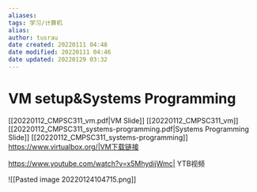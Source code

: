 ```yaml
---
aliases: 
tags: 学习/计算机
alias: 
author: tusrau
date created: 20220111 04:48
date modified: 20220111 04:46
date updated: 20220129 03:32
---
```


# VM setup&Systems Programming

[[20220112_CMPSC311_vm.pdf|VM Slide]]
[[20220112_CMPSC311_vm]]
[[20220112_CMPSC311_systems-programming.pdf|Systems Programming Slide]]
[[20220112_CMPSC311_systems-programming]]
https://www.virtualbox.org/|VM下载链接

https://www.youtube.com/watch?v=x5MhydijWmc| YTB视频

![[Pasted image 20220124104715.png]]

